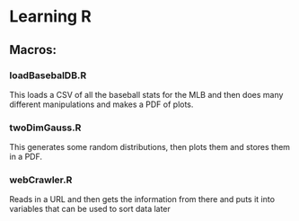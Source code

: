 # Learning R 

## Macros:

### loadBasebalDB.R
This loads a CSV of all the baseball stats for the MLB and then does many
different manipulations and makes a PDF of plots.

### twoDimGauss.R
This generates some random distributions, then plots them and stores them in a
PDF.

### webCrawler.R
Reads in a URL and then gets the information from there and puts it into
variables that can be used to sort data later
